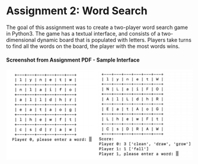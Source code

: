 <h1>Assignment 2: Word Search</h1>
The goal of this assignment was to create a two-player word search game in Python3. The game has a textual interface, and consists of a two-dimensional dynamic board that is populated with letters. Players take turns to find all the words on the board, the player with the most words wins.
<h4>Screenshot from Assignment PDF - Sample Interface</h4>
<img src = SS2.PNG>
